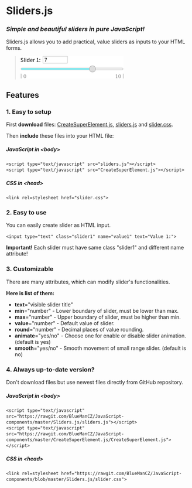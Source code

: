 # Sliders.js
### *Simple and beautiful sliders in pure JavaScript!*

Sliders.js allows you to add practical, value sliders as inputs to your HTML forms.

> ![Screenshot](images/screenshot2.png)

## Features

### 1. Easy to setup

First **download** files: [CreateSuperElement.js](https://github.com/BlueManCZ/JavaScript-components/blob/master/CreateSuperElement.js/CreateSuperElement.js), [sliders.js](https://github.com/BlueManCZ/JavaScript-components/blob/master/Sliders.js/sliders.js) and [slider.css](https://github.com/BlueManCZ/JavaScript-components/blob/master/Sliders.js/slider.css).

Then **include** these files into your HTML file:
##### JavaScript in <body\>
```
<script type="text/javascript" src="sliders.js"></script>
<script type="text/javascript" src="CreateSuperElement.js"></script>
```
##### CSS in <head\>
```
<link rel=stylesheet href="slider.css">
```
### 2. Easy to use
You can easily create slider as HTML input.
```
<input type="text" class="slider1" name="value1" text="Value 1:">
```

**Important!** Each slider must have same class "slider1" and different name attribute!

### 3. Customizable

There are many attributes, which can modify slider's functionalities.

**Here is list of them:**

- **text**="visible slider title"
- **min**="number" - Lower boundary of slider, must be lower than max.
- **max**="number" - Upper boundary of slider, must be higher than min.
- **value**="number" - Default value of slider.
- **round**="number" - Decimal places of value rounding.
- **animate**="yes/no" - Choose one for enable or disable slider animation. (default is yes)
- **smooth**="yes/no" - Smooth movement of small range slider. (default is no)

### 4. Always up-to-date version?

Don't download files but use newest files directly from GitHub repository.

##### JavaScript in <body\>
```
<script type="text/javascript" src="https://rawgit.com/BlueManCZ/JavaScript-components/master/Sliders.js/sliders.js"></script>
<script type="text/javascript" src="https://rawgit.com/BlueManCZ/JavaScript-components/master/CreateSuperElement.js/CreateSuperElement.js"></script>
```
##### CSS in <head\>
```
<link rel=stylesheet href="https://rawgit.com/BlueManCZ/JavaScript-components/blob/master/Sliders.js/slider.css">
```